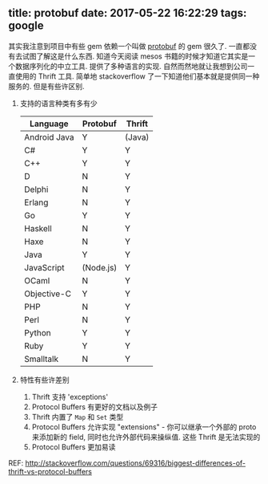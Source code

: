 title: protobuf
date: 2017-05-22 16:22:29
tags: google
---

其实我注意到项目中有些 gem 依赖一个叫做 [protobuf](https://github.com/google/protobuf) 的 gem 很久了. 一直都没有去试图了解这是什么东西. 知道今天阅读 mesos 书籍的时候才知道它其实是一个数据序列化的中立工具. 提供了多种语言的实现. 自然而然地就让我想到公司一直使用的 Thrift 工具. 简单地 stackoverflow 了一下知道他们基本就是提供同一种服务的. 但是有些许区别.

1. 支持的语言种类有多有少

    | Language     | Protobuf  | Thrift |
    | ------------ | --------- | ------ |
    | Android Java | Y         | (Java) |
    | C#           | Y         | Y      |
    | C++          | Y         | Y      |
    | D            | N         | Y      |
    | Delphi       | N         | Y      |
    | Erlang       | N         | Y      |
    | Go           | Y         | Y      |
    | Haskell      | N         | Y      |
    | Haxe         | N         | Y      |
    | Java         | Y         | Y      |
    | JavaScript   | (Node.js) | Y      |
    | OCaml        | N         | Y      |
    | Objective-C  | Y         | Y      |
    | PHP          | N         | Y      |
    | Perl         | N         | Y      |
    | Python       | Y         | Y      |
    | Ruby         | Y         | Y      |
    | Smalltalk    | N         | Y      |

2. 特性有些许差别

    1. Thrift 支持 'exceptions'
    2. Protocol Buffers 有更好的文档以及例子
    3. Thrift 内置了 `Map` 和 `Set` 类型
    4. Protocol Buffers 允许实现 "extensions" - 你可以继承一个外部的 proto 来添加新的 field, 同时也允许外部代码来操纵值. 这些 Thrift 是无法实现的
    5. Protocol Buffers 更加易读

REF: http://stackoverflow.com/questions/69316/biggest-differences-of-thrift-vs-protocol-buffers
